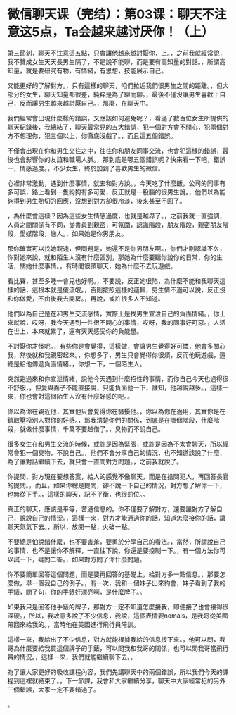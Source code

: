 # 微信聊天课（完结）：第03课：聊天不注意这5点，Ta会越来越讨厌你！（上）

第三節刻，聊天不注意這五點，只會讓他越來越討厭你，上。，之前我就經常說，我不贊成女生天天長男生隔了，不是說不能聊，而是要有高知量的對話。，所謂高知量，就是要研究有物，有情緒，有思想，技能展示自己。

又能更好的了解對方。，只有這樣的聊天，咱們拉近我們很男生之間的距離。，但大部分的女生，聊天知量都很差，純粹是為了聊而聊。，最後不僅沒讓男生喜歡上自己，反而讓男生越來越討厭自己。，那麼，在聊天中。

我們經常會出現什麼樣的錯誤，又應該如何避免呢？，看過了數百位女生所提供的聊天紀錄後，我總結了，聊天最常見的五大錯誤，犯一個對方會不開心，犯兩個對方不想理你，犯三個以上，你徹底沒戲了。，而且這五個錯誤。

不僅會出現在你和男生交往之中，往往你和朋友同事交流，也會犯這樣的錯誤，最後也會影響你的友誼和職場人脈。，那到底是哪五個錯誤呢？快來看一下吧，錯誤一，情感過度。，不少女生，終於加到了喜歡男生的微信。

心裡非常激動，遇到什麼事情，就去和對方說。，今天吃了什麼飯，公司的同事有多可誤，路上看到一隻狗狗有多可愛，反正就是一股腦的很男生說。，他們以為能夠得到男生熱切的回應，沒想到對方卻很冷淡，後來甚至不回了。

，為什麼會這樣？因為這些女生情感過度，也就是越界了。，之前我就一直強調，人員之間關係有不同，從書員到親密，可氛圍，認識階段，朋友階段，親密朋友階段，愛媒階段，戀人。，如果她是你男朋友。

那你確實可以找她親速，但問題是，她還不是你男朋友啊。，你們才剛認識不久，你對她來說，就和陌生人沒有什麼區別，那她為什麼要聽你說你的日常，你的生活，關她什麼事情。，有時間很領聊天，她為什麼不去玩遊戲。

看比賽，甚至多睡一會兒也好啊。，不要說，反正她很陷，為什麼不能和我聊天這樣的話，這根本就是傻流氓。，否則按照這樣的邏輯，男生情不適可以說，反正沒和你做愛，不由後我去開房。，再說，或許很多人不知道。

他們以為自己是在和男生交流感情，實際上是找男生宣泄自己的負面情緒。，你上來就說，哎呀，我今天遇到一件很不開心的事情，哎呀，我的同事好可惡。，人活在世上，本來就累了，還有天天感受你的負能量。

不討厭你才怪呢。，有些你是會覺得，這樣做，會讓男生覺得好可憐，他會多關心我，然後就和我親密起來。，你想多了，男生只會覺得你很煩，反而他玩遊戲，還總是給他傳遞負面情緒。，你想一下，一個陌生人。

突然跑過來和你宣泄情緒，說他今天遇到什麼招性的事情，而你自己今天也過得很不舒服，，但愛與面子不能直接說，只能負面他一下，誰知，他越說越多。，這樣一來，你也會對這個陌生人沒有什麼好感的吧。。

你以為你在親近他，其實他只會覺得你在騷擾他。，你以為你在適用，其實你是在鎖取壓榨別人對你的好感。，那我清楚你們的關係，到底是在哪個階段，什麼階段，就做什麼事情，千萬不要越借了。，臭物而不說自己。

很多女生在和男生交流的時候，或許是因為緊張，或許是因為不太會聊天，所以經常會犯一個臭物，不說自己。，他們不會分享自己的情況，也不知道該說了什麼，為了讓對話繼續下去，就只會一直問對方問題。，之前我就說了。

你提問，對方現在要想答案，給人的感覺不像聊天，而是在捨問犯人，再回答長官的提問。，而且，如果你總是提問，卻不說一下自己的情況，對方想了解你一下，也無從下手。，這樣的聊天，記不平衡，也很罰位。。

真正的聊天，應該是平等，苦通信息的。你不僅要了解對方，還要讓對方了解自己，說說自己的情況。，這樣一來，對方才能通過你的話，知道怎麼接你的話，讓聊天氣氣下去。，所以，放開一點，火破一點。

不要總是怕說錯什麼，也不要害羞，要勇於分享自己的看法。，當然，所謂說自己的事情，也不是讓你不解釋，一直往下說，你還是要控制一下。，有一個方法你可以試一下，疑問二答。，如果對方問了你什麼問題。

你不要簡單回答這個問題，而是要再回答的基礎上，給對方多一點信息。，那要怎麼做，舉一個我自己的例子。，有一次，我和一個妹子出來約會，妹子看到了我的手錶，問了句，你的手錶好漂亮啊，是什麼牌子。。

如果我只是回答他手錶的牌子，那對方一定不知道怎麼接我，即便接了也會接得很深硬。，所以，我故意多說了不少信息，我說，這個表情要nomals，是我哥從美國帶回來給我的。，當時他在美國進行飛行員陪訓。

這樣一來，我給出了不少信息，對方就能根據我給的信息接下來。，他可以問，我哥為什麼要給我買這個牌子的手錶，可以問我和我哥的關係，也可以問我哥當飛行員的情況。，這樣一來，我們就能繼續聊下去。。

為了讓大家更好的吸收課程內容，我們先講聊天中的兩個錯誤，所以我們今天的課程到這裡就結束了。，下一節課，我會和大家繼續分享，聊天中大家經常犯的另外三個錯誤，大家一定不要錯過了。

。